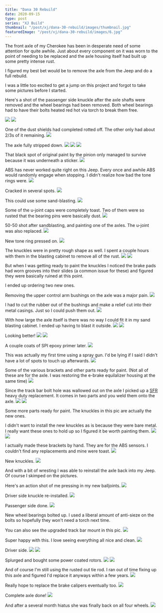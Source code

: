 ```yaml
---
title: "Dana 30 Rebuild"
date: 2020-09-15
type: post
series: "XJ Build"
thumbnail: "/post/xj/dana-30-rebuild/images/thumbnail.jpg"
featuredImage: "/post/xj/dana-30-rebuild/images/6.jpg"
---
```


The front axle of my Cherokee has been in desperate need of some attention for quite awhile. Just about every component on it was worn to the point of needing to be replaced and the axle housing itself had built up some pretty intense rust.

I figured my best bet would be to remove the axle from the Jeep and do a full rebuild.

I was a little too excited to get a jump on this project and forgot to take some pictures before I started.

Here's a shot of the passenger side knuckle after the axle shafts were removed and the wheel bearings had been removed. Both wheel bearings had to have their bolts heated red hot via torch to break them free.

![](images/1.jpg)
![](images/2.jpg)

One of the dust shields had completed rotted off. The other only had about 2/3s of it remaining.
![](images/3.jpg)

The axle fully stripped down.
![](images/4.jpg)
![](images/5.jpg)
![](images/6.jpg)

That black spot of original paint by the pinion only managed to survive because it was underneath a sticker.
![](images/7.jpg)

ABS has never worked quite right on this Jeep. Every once and awhile ABS would randomly engage when stopping. I didn't realize how bad the tone rings were.
![](images/8.jpg)

Cracked in several spots.
![](images/10.jpg)

This could use some sand-blasting.
![](images/9.jpg)

Some of the u-joint caps were completely toast. Two of them were so rusted that the bearing pins were basically dust.
![](images/11.jpg)

50-50 shot after sandblasting, and painting one of the axles. The u-joint was also replaced.
![](images/12.jpg)

New tone ring pressed on.
![](images/13.jpg)

The knuckles were in pretty rough shape as well. I spent a couple hours with them in the blasting cabinet to remove all of the rust.
![](images/14.jpg)
![](images/15.jpg)

But when I was getting ready to paint the knuckles I noticed the brake pads had worn grooves into their slides (a common issue for these) and figured they were basically ruined at this point.

I ended up ordering two new ones.

Removing the upper control arm bushings on the axle was a major pain.
![](images/16.jpg)

I had to cut the rubber out of the bushings and make a relief cut into their metal casings. Just so I could push them out.
![](images/17.jpg)

With how large the axle itself is there was no way I could fit it in my sand blasting cabinet. I ended up having to blast it outside.
![](images/18.jpg)
![](images/19.jpg)

Looking better!
![](images/20.jpg)
![](images/21.jpg)

A couple coats of SPI epoxy primer later.
![](images/22.jpg)

This was actually my first time using a spray gun. I'd be lying if I said I didn't have a lot of spots to touch up afterwards.
![](images/23.jpg)

Some of the various brackets and other parts ready for paint. (Not all of these are for the axle. I was restoring the e-brake equilalizer housing at the same time)
![](images/24.jpg)

Since the track bar bolt hole was wallowed out on the axle I picked up a [SFR](https://www.stinkyfab.com/products/heavy-duty-stock-replacement-track-bar-bracket-xj-tj-zj) heavy duty replacement. It comes in two parts and you weld them onto the axle.
![](images/25.jpg)
![](images/26.jpg)

Some more parts ready for paint. The knuckles in this pic are actually the new ones.

I didn't want to install the new knuckles as is because they were bare metal. I really want these ones to hold up so I figured it be worth painting them.
![](images/27.jpg)
![](images/28.jpg)

I actually made these brackets by hand. They are for the ABS sensors. I couldn't find any replacements and mine were toast.
![](images/29.jpg)

New knuckles.
![](images/30.jpg)

And with a bit of wresting I was able to reinstall the axle back into my Jeep. Of course I skimped on the pictures.

Here's an action shot of me pressing in my new balljoints.
![](images/31.jpg)

Driver side knuckle re-installed.
![](images/32.jpg)

Passenger side done.
![](images/33.jpg)

New wheel bearings bolted up. I used a liberal amount of anti-sieze on the bolts so hopefully they won't need a torch next time.

You can also see the upgraded track bar mount in this pic.
![](images/34.jpg)

Super happy with this. I love seeing everything all nice and clean.
![](images/35.jpg)

Driver side.
![](images/36.jpg)
![](images/37.jpg)

Splurged and bought some power coated rotors.
![](images/38.jpg)
![](images/39.jpg)

And of course I'm still using the rusted out tie rod. I ran out of time fixing up this axle and figured I'd replace it anyways within a few years.
![](images/40.jpg)

Really hope to replace the brake calipers eventually too.
![](images/41.jpg)

Complete axle done!
![](images/42.jpg)

And after a several month hiatus she was finally back on all four wheels.
![](images/43.jpg)
